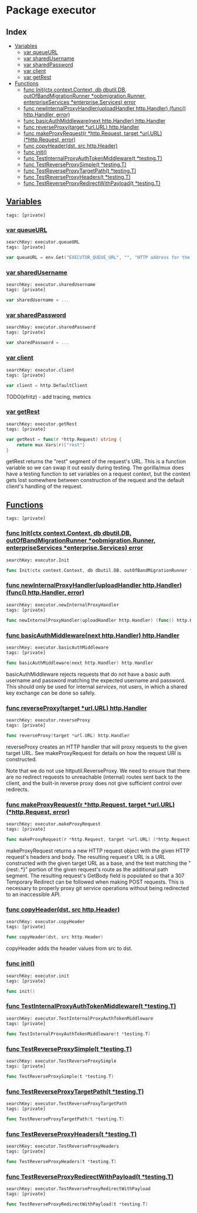 # Package executor

## Index

* [Variables](#var)
    * [var queueURL](#queueURL)
    * [var sharedUsername](#sharedUsername)
    * [var sharedPassword](#sharedPassword)
    * [var client](#client)
    * [var getRest](#getRest)
* [Functions](#func)
    * [func Init(ctx context.Context, db dbutil.DB, outOfBandMigrationRunner *oobmigration.Runner, enterpriseServices *enterprise.Services) error](#Init)
    * [func newInternalProxyHandler(uploadHandler http.Handler) (func() http.Handler, error)](#newInternalProxyHandler)
    * [func basicAuthMiddleware(next http.Handler) http.Handler](#basicAuthMiddleware)
    * [func reverseProxy(target *url.URL) http.Handler](#reverseProxy)
    * [func makeProxyRequest(r *http.Request, target *url.URL) (*http.Request, error)](#makeProxyRequest)
    * [func copyHeader(dst, src http.Header)](#copyHeader)
    * [func init()](#init.internal_proxy_handler_test.go)
    * [func TestInternalProxyAuthTokenMiddleware(t *testing.T)](#TestInternalProxyAuthTokenMiddleware)
    * [func TestReverseProxySimple(t *testing.T)](#TestReverseProxySimple)
    * [func TestReverseProxyTargetPath(t *testing.T)](#TestReverseProxyTargetPath)
    * [func TestReverseProxyHeaders(t *testing.T)](#TestReverseProxyHeaders)
    * [func TestReverseProxyRedirectWithPayload(t *testing.T)](#TestReverseProxyRedirectWithPayload)


## <a id="var" href="#var">Variables</a>

```
tags: [private]
```

### <a id="queueURL" href="#queueURL">var queueURL</a>

```
searchKey: executor.queueURL
tags: [private]
```

```Go
var queueURL = env.Get("EXECUTOR_QUEUE_URL", "", "HTTP address for the internal executor-queue.")
```

### <a id="sharedUsername" href="#sharedUsername">var sharedUsername</a>

```
searchKey: executor.sharedUsername
tags: [private]
```

```Go
var sharedUsername = ...
```

### <a id="sharedPassword" href="#sharedPassword">var sharedPassword</a>

```
searchKey: executor.sharedPassword
tags: [private]
```

```Go
var sharedPassword = ...
```

### <a id="client" href="#client">var client</a>

```
searchKey: executor.client
tags: [private]
```

```Go
var client = http.DefaultClient
```

TODO(efritz) - add tracing, metrics 

### <a id="getRest" href="#getRest">var getRest</a>

```
searchKey: executor.getRest
tags: [private]
```

```Go
var getRest = func(r *http.Request) string {
	return mux.Vars(r)["rest"]
}
```

getRest returns the "rest" segment of the request's URL. This is a function variable so we can swap it out easily during testing. The gorilla/mux does have a testing function to set variables on a request context, but the context gets lost somewhere between construction of the request and the default client's handling of the request. 

## <a id="func" href="#func">Functions</a>

```
tags: [private]
```

### <a id="Init" href="#Init">func Init(ctx context.Context, db dbutil.DB, outOfBandMigrationRunner *oobmigration.Runner, enterpriseServices *enterprise.Services) error</a>

```
searchKey: executor.Init
```

```Go
func Init(ctx context.Context, db dbutil.DB, outOfBandMigrationRunner *oobmigration.Runner, enterpriseServices *enterprise.Services) error
```

### <a id="newInternalProxyHandler" href="#newInternalProxyHandler">func newInternalProxyHandler(uploadHandler http.Handler) (func() http.Handler, error)</a>

```
searchKey: executor.newInternalProxyHandler
tags: [private]
```

```Go
func newInternalProxyHandler(uploadHandler http.Handler) (func() http.Handler, error)
```

### <a id="basicAuthMiddleware" href="#basicAuthMiddleware">func basicAuthMiddleware(next http.Handler) http.Handler</a>

```
searchKey: executor.basicAuthMiddleware
tags: [private]
```

```Go
func basicAuthMiddleware(next http.Handler) http.Handler
```

basicAuthMiddleware rejects requests that do not have a basic auth username and password matching the expected username and password. This should only be used for internal _services_, not users, in which a shared key exchange can be done so safely. 

### <a id="reverseProxy" href="#reverseProxy">func reverseProxy(target *url.URL) http.Handler</a>

```
searchKey: executor.reverseProxy
tags: [private]
```

```Go
func reverseProxy(target *url.URL) http.Handler
```

reverseProxy creates an HTTP handler that will proxy requests to the given target URL. See makeProxyRequest for details on how the request URI is constructed. 

Note that we do not use httputil.ReverseProxy. We need to ensure that there are no redirect requests to unreachable (internal) routes sent back to the client, and the built-in reverse proxy does not give sufficient control over redirects. 

### <a id="makeProxyRequest" href="#makeProxyRequest">func makeProxyRequest(r *http.Request, target *url.URL) (*http.Request, error)</a>

```
searchKey: executor.makeProxyRequest
tags: [private]
```

```Go
func makeProxyRequest(r *http.Request, target *url.URL) (*http.Request, error)
```

makeProxyRequest returns a new HTTP request object with the given HTTP request's headers and body. The resulting request's URL is a URL constructed with the given target URL as a base, and the text matching the "{rest:.*}" portion of the given request's route as the additional path segment. The resulting request's GetBody field is populated so that a 307 Temporary Redirect can be followed when making POST requests. This is necessary to properly proxy git service operations without being redirected to an inaccessible API. 

### <a id="copyHeader" href="#copyHeader">func copyHeader(dst, src http.Header)</a>

```
searchKey: executor.copyHeader
tags: [private]
```

```Go
func copyHeader(dst, src http.Header)
```

copyHeader adds the header values from src to dst. 

### <a id="init.internal_proxy_handler_test.go" href="#init.internal_proxy_handler_test.go">func init()</a>

```
searchKey: executor.init
tags: [private]
```

```Go
func init()
```

### <a id="TestInternalProxyAuthTokenMiddleware" href="#TestInternalProxyAuthTokenMiddleware">func TestInternalProxyAuthTokenMiddleware(t *testing.T)</a>

```
searchKey: executor.TestInternalProxyAuthTokenMiddleware
tags: [private]
```

```Go
func TestInternalProxyAuthTokenMiddleware(t *testing.T)
```

### <a id="TestReverseProxySimple" href="#TestReverseProxySimple">func TestReverseProxySimple(t *testing.T)</a>

```
searchKey: executor.TestReverseProxySimple
tags: [private]
```

```Go
func TestReverseProxySimple(t *testing.T)
```

### <a id="TestReverseProxyTargetPath" href="#TestReverseProxyTargetPath">func TestReverseProxyTargetPath(t *testing.T)</a>

```
searchKey: executor.TestReverseProxyTargetPath
tags: [private]
```

```Go
func TestReverseProxyTargetPath(t *testing.T)
```

### <a id="TestReverseProxyHeaders" href="#TestReverseProxyHeaders">func TestReverseProxyHeaders(t *testing.T)</a>

```
searchKey: executor.TestReverseProxyHeaders
tags: [private]
```

```Go
func TestReverseProxyHeaders(t *testing.T)
```

### <a id="TestReverseProxyRedirectWithPayload" href="#TestReverseProxyRedirectWithPayload">func TestReverseProxyRedirectWithPayload(t *testing.T)</a>

```
searchKey: executor.TestReverseProxyRedirectWithPayload
tags: [private]
```

```Go
func TestReverseProxyRedirectWithPayload(t *testing.T)
```


